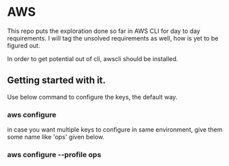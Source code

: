 # AWS
This repo puts the exploration done so far in AWS CLI for day to day requirements.
I will tag the unsolved requirements as well, how is yet to be figured out.

In order to get potential out of cli, awscli should be installed.






## Getting started with it.

Use below command to configure the keys, the default way.
### aws configure

in case you want multiple keys to configure in same environment, give them some name like 'ops' given below.
### aws configure --profile ops
